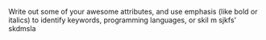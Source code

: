 Write out some of your awesome attributes, and use emphasis (like bold or italics) to identify keywords, programming languages, or skil
m sjkfs'
 skdmsla

